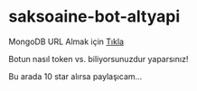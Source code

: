 # saksoaine-bot-altyapi


MongoDB URL Almak için [Tıkla](https://devnot.com/2019/mongodb-atlas-nedir-ve-nasil-olusturulur)

Botun nasıl token vs. biliyorsunuzdur yaparsınız!

Bu arada 10 star alırsa paylaşıcam...
